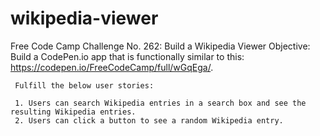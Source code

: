 # wikipedia-viewer

Free Code Camp Challenge No. 262: Build a Wikipedia Viewer
     Objective: Build a CodePen.io app that is functionally similar to this:
     https://codepen.io/FreeCodeCamp/full/wGqEga/.

     Fulfill the below user stories:

     1. Users can search Wikipedia entries in a search box and see the resulting Wikipedia entries.
     2. Users can click a button to see a random Wikipedia entry.
